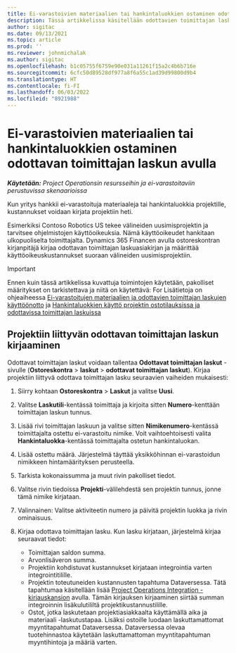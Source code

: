 ```yaml
---
title: Ei-varastoivien materiaalien tai hankintaluokkien ostaminen odottavan toimittajan laskun avulla
description: Tässä artikkelissa käsitellään odottavien toimittajan laskujen kirjaamista.
author: sigitac
ms.date: 09/13/2021
ms.topic: article
ms.prod: ''
ms.reviewer: johnmichalak
ms.author: sigitac
ms.openlocfilehash: b1c05755f6759e90e031a11261f15a2c4b6b716e
ms.sourcegitcommit: 6cfc50d89528df977a8f6a55c1ad39d99800d9b4
ms.translationtype: HT
ms.contentlocale: fi-FI
ms.lasthandoff: 06/03/2022
ms.locfileid: "8921988"
---
```

# <a name="purchase-non-stocked-materials-or-procurement-categories-using-a-pending-vendor-invoice"></a>Ei-varastoivien materiaalien tai hankintaluokkien ostaminen odottavan toimittajan laskun avulla

_**Käytetään:** Project Operationsin resursseihin ja ei-varastoitaviin perustuvissa skenaarioissa_

Kun yritys hankkii ei-varastoituja materiaaleja tai hankintaluokkia projektille, kustannukset voidaan kirjata projektiin heti. 

Esimerkiksi Contoso Robotics US tekee välineiden uusimisprojektin ja tarvitsee ohjelmistojen käyttöoikeuksia. Nämä käyttöoikeudet hankitaan ulkopuoliselta toimittajalta.  Dynamics 365 Financen avulla ostoreskontran kirjanpitäjä kirjaa odottavan toimittajan laskuasiakirjan ja määrittää käyttöoikeuskustannukset suoraan välineiden uusimisprojektiin. 

> [!IMPORTANT]
> Ennen kuin tässä artikkelissa kuvattuja toimintojen käytetään, pakolliset määritykset on tarkistettava ja niitä on käytettävä: For Lisätietoja on ohjeaiheessa [Ei-varastoitujen materiaalien ja odottavien toimittajan laskujen käyttöönotto](configure-materials-nonstocked.md) ja [Hankintaluokkien käyttö projektin ostotilauksissa ja odottavissa toimittajan laskuissa](configure-procurement-categories.md)

## <a name="post-a-project-related-pending-vendor-invoice"></a>Projektiin liittyvän odottavan toimittajan laskun kirjaaminen 

Odottavat toimittajan laskut voidaan tallentaa **Odottavat toimittajan laskut** -sivulle (**Ostoreskontra** > **laskut** > **odottavat toimittajan laskut**). Kirjaa projektiin liittyvä odottava toimittajan lasku seuraavien vaiheiden mukaisesti:

1. Siirry kohtaan **Ostoreskontra** > **Laskut** ja valitse **Uusi**. 
1. Valitse **Laskutili**-kentässä toimittaja ja kirjoita sitten **Numero**-kenttään toimittajan laskun tunnus.
1. Lisää rivi toimittajan laskuun ja valitse sitten **Nimikenumero**-kentässä toimittajalta ostettu ei-varastoitu nimike. Voit vaihtoehtoisesti valita **Hankintaluokka**-kentässä toimittajalta ostetun hankintaluokan.   
1. Lisää ostettu määrä. Järjestelmä täyttää yksikköhinnan ei-varastoidun nimikkeen hintamäärityksen perusteella. 
1. Tarkista kokonaissumma ja muut rivin pakolliset tiedot.
1. Valitse rivin tiedoissa **Projekti**-välilehdestä sen projektin tunnus, jonne tämä nimike kirjataan.
1. Valinnainen: Valitse aktiviteetin numero ja päivitä projektin luokka ja rivin ominaisuus.
1. Kirjaa odottava toimittajan lasku. Kun lasku kirjataan, järjestelmä kirjaa seuraavat tiedot:
    
    - Toimittajan saldon summa.
    - Arvonlisäveron summa.
    - Projektiin kohdistuvat kustannukset kirjataan integrointia varten integrointitilille.
    - Projektin toteutuneiden kustannusten tapahtuma Dataversessa.  Tätä tapahtumaa käsitellään lisää [Project Operations Integration -kirjauskansion](../project-accounting/project-operations-integration-journal.md) avulla. Tämän kirjauksen kirjaaminen siirtää summan integroinnin lisäkulutililtä projektikustannustilille. 
    - Ostot, jotka laskutetaan projektiasiakkaalta käyttämällä aika ja materiaali -laskutustapaa. Lisäksi ostoille luodaan laskuttamattomat myyntitapahtumat Dataversessa. Dataversessa olevaa tuotehinnastoa käytetään laskuttamattoman myyntitapahtuman myyntihintoja ja määriä varten.
